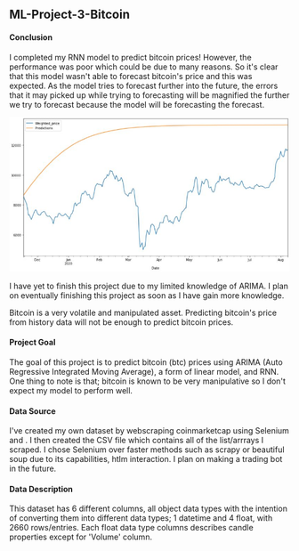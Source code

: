 ## ML-Project-3-Bitcoin

#### Conclusion

I completed my RNN model to predict bitcoin prices! However, the performance was poor which could be due to many reasons. So it's clear that this model wasn't able to forecast bitcoin's price and this was expected. As the model tries to forecast further into the future, the errors that it may picked up while trying to forecasting will be magnified the further we try to forecast because the model will be forecasting the forecast.

![](Pictures/bt.JPG)

I have yet to finish this project due to my limited knowledge of ARIMA. I plan on eventually finishing this project as soon as I have gain more knowledge. 

Bitcoin is a very volatile and manipulated asset. Predicting bitcoin's price from history data will not be enough to predict bitcoin prices. 

#### Project Goal

The goal of this project is to predict bitcoin (btc) prices using ARIMA (Auto Regressive Integrated Moving Average), a form of linear model, and RNN. 
One thing to note is that; bitcoin is known to be very manipulative so I don't expect my model to perform well. 

#### Data Source

I've created my own dataset by webscraping coinmarketcap using Selenium and <xpath>. I then created the CSV file which contains all of the list/arrrays I scraped. I chose Selenium over faster methods such as scrapy or beautiful soup due to its capabilities, htlm interaction. I plan on making a trading bot in the future. 
  
#### Data Description

This dataset has 6 different columns, all object data types with the intention of converting them into different data types; 1 datetime and 4 float, with 2660 rows/entries. Each float data type columns describes candle properties except for 'Volume' column. 


